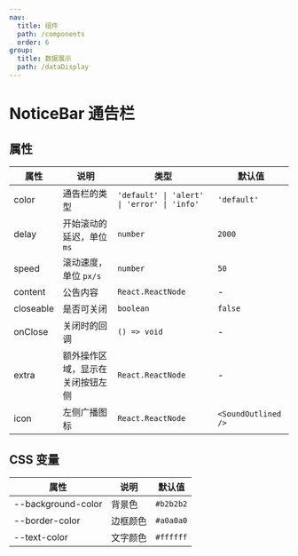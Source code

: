 ```yaml
---
nav:
  title: 组件
  path: /components
  order: 6
group:
  title: 数据展示
  path: /dataDisplay
---
```


# NoticeBar 通告栏

<code src="./demos/index.tsx"></code>

## 属性

| 属性      | 说明                             | 类型                                        | 默认值              |
| --------- | -------------------------------- | ------------------------------------------- | ------------------- |
| color     | 通告栏的类型                     | `'default' \| 'alert' \| 'error' \| 'info'` | `'default'`         |
| delay     | 开始滚动的延迟，单位 `ms`        | `number`                                    | `2000`              |
| speed     | 滚动速度，单位 `px/s`            | `number`                                    | `50`                |
| content   | 公告内容                         | `React.ReactNode`                           | -                   |
| closeable | 是否可关闭                       | `boolean`                                   | `false`             |
| onClose   | 关闭时的回调                     | `() => void`                                | -                   |
| extra     | 额外操作区域，显示在关闭按钮左侧 | `React.ReactNode`                           | -                   |
| icon      | 左侧广播图标                     | `React.ReactNode`                           | `<SoundOutlined />` |

## CSS 变量

| 属性               | 说明     | 默认值    |
| ------------------ | -------- | --------- |
| --background-color | 背景色   | `#b2b2b2` |
| --border-color     | 边框颜色 | `#a0a0a0` |
| --text-color       | 文字颜色 | `#ffffff` |
